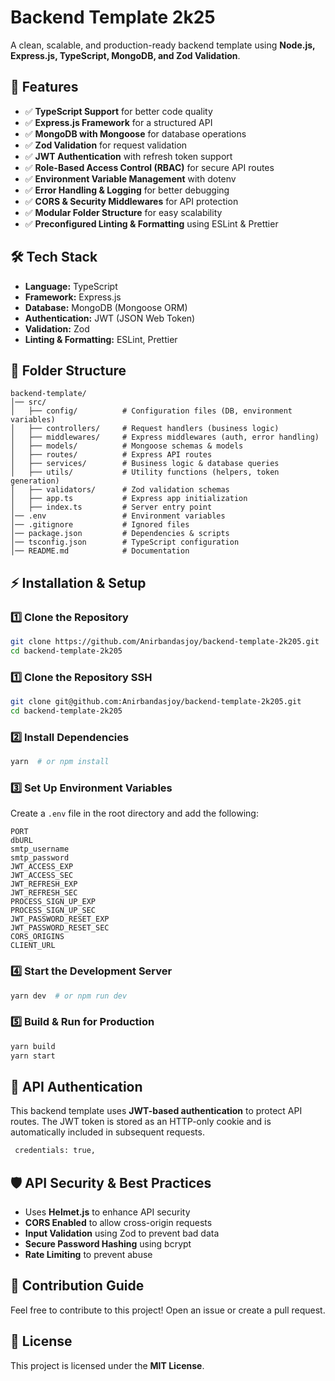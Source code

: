 # Backend Template 2k25

A clean, scalable, and production-ready backend template using **Node.js, Express.js, TypeScript, MongoDB, and Zod Validation**.

## 🚀 Features

- ✅ **TypeScript Support** for better code quality
- ✅ **Express.js Framework** for a structured API
- ✅ **MongoDB with Mongoose** for database operations
- ✅ **Zod Validation** for request validation
- ✅ **JWT Authentication** with refresh token support
- ✅ **Role-Based Access Control (RBAC)** for secure API routes
- ✅ **Environment Variable Management** with dotenv
- ✅ **Error Handling & Logging** for better debugging
- ✅ **CORS & Security Middlewares** for API protection
- ✅ **Modular Folder Structure** for easy scalability
- ✅ **Preconfigured Linting & Formatting** using ESLint & Prettier

## 🛠 Tech Stack

- **Language:** TypeScript
- **Framework:** Express.js
- **Database:** MongoDB (Mongoose ORM)
- **Authentication:** JWT (JSON Web Token)
- **Validation:** Zod
- **Linting & Formatting:** ESLint, Prettier

## 📂 Folder Structure

```
backend-template/
│── src/
│   ├── config/          # Configuration files (DB, environment variables)
│   ├── controllers/     # Request handlers (business logic)
│   ├── middlewares/     # Express middlewares (auth, error handling)
│   ├── models/          # Mongoose schemas & models
│   ├── routes/          # Express API routes
│   ├── services/        # Business logic & database queries
│   ├── utils/           # Utility functions (helpers, token generation)
│   ├── validators/      # Zod validation schemas
│   ├── app.ts           # Express app initialization
│   ├── index.ts         # Server entry point
│── .env                 # Environment variables
│── .gitignore           # Ignored files
│── package.json         # Dependencies & scripts
│── tsconfig.json        # TypeScript configuration
│── README.md            # Documentation
```

## ⚡ Installation & Setup

### 1️⃣ Clone the Repository

```bash
git clone https://github.com/Anirbandasjoy/backend-template-2k205.git
cd backend-template-2k205
```

### 1️⃣ Clone the Repository SSH

```bash
git clone git@github.com:Anirbandasjoy/backend-template-2k205.git
cd backend-template-2k205
```

### 2️⃣ Install Dependencies

```bash
yarn  # or npm install
```

### 3️⃣ Set Up Environment Variables

Create a `.env` file in the root directory and add the following:

```env
PORT
dbURL
smtp_username
smtp_password
JWT_ACCESS_EXP
JWT_ACCESS_SEC
JWT_REFRESH_EXP
JWT_REFRESH_SEC
PROCESS_SIGN_UP_EXP
PROCESS_SIGN_UP_SEC
JWT_PASSWORD_RESET_EXP
JWT_PASSWORD_RESET_SEC
CORS_ORIGINS
CLIENT_URL
```

### 4️⃣ Start the Development Server

```bash
yarn dev  # or npm run dev
```

### 5️⃣ Build & Run for Production

```bash
yarn build
yarn start
```

## 🔑 API Authentication

This backend template uses **JWT-based authentication** to protect API routes. The JWT token is stored as an HTTP-only cookie and is automatically included in subsequent requests.

```bash
 credentials: true,
```

## 🛡️ API Security & Best Practices

- Uses **Helmet.js** to enhance API security
- **CORS Enabled** to allow cross-origin requests
- **Input Validation** using Zod to prevent bad data
- **Secure Password Hashing** using bcrypt
- **Rate Limiting** to prevent abuse

## 📌 Contribution Guide

Feel free to contribute to this project! Open an issue or create a pull request.

## 📄 License

This project is licensed under the **MIT License**.
